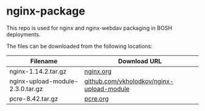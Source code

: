 nginx-package
============
This repo is used for nginx and nginx-webdav packaging in BOSH deployments.

The files can be downloaded from the following locations:

| Filename | Download URL |
| -------- | ------------ |
| nginx-1.14.2.tar.gz | [nginx.org](http://nginx.org/download/nginx-1.14.2.tar.gz) |
| nginx-upload-module-2.3.0.tar.gz | [github.com/vkholodkov/nginx-upload-module](https://github.com/fdintino/nginx-upload-module/archive/2.3.0.tar.gz)
| pcre-8.42.tar.gz | [pcre.org](ftp://ftp.csx.cam.ac.uk/pub/software/programming/pcre/pcre-8.42.tar.gz) |
